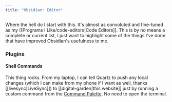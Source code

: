 ```yaml
---
title: "Obsidian: Editor"
---
```

Where the hell do I start with this. It's almost as convoluted and fine-tuned as my [[Programs I Like/code-editors|Code Editors]]. This is by no means a complete or current list, I just want to highlight some of the things I've done that have improved Obsidian's usefulness to me.

### Plugins
#### Shell Commands
This thing rocks. From my laptop, I can tell Quartz to push any local changes (which I can make from my phone if I want as well, thanks [[livesync|LiveSync]]) to [[digital-garden|this website]] just by running a custom command from the [Command Palette](https://help.obsidian.md/Plugins/Command+palette). No need to open the terminal.